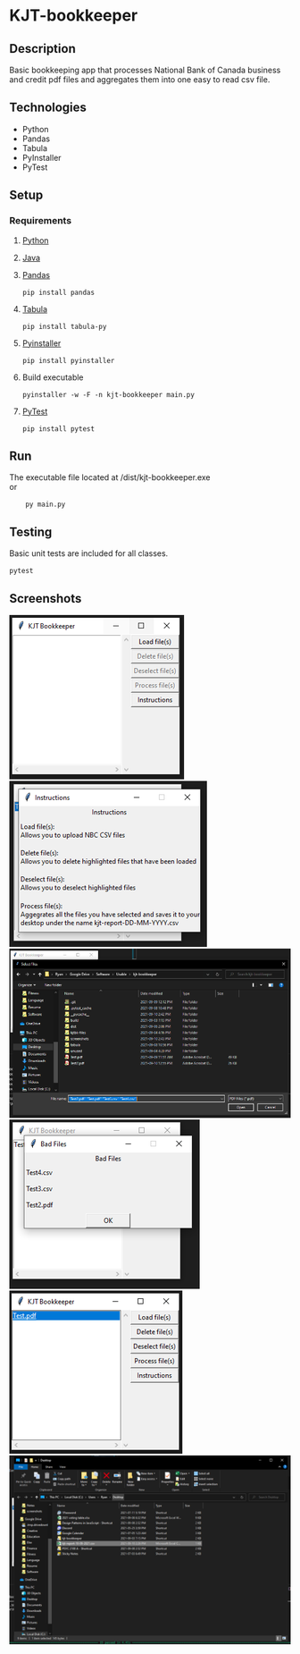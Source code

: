 # KJT-bookkeeper

## Description

Basic bookkeeping app that processes National Bank of Canada business and credit pdf files and aggregates them into one easy to read csv file.

## Technologies

- Python
- Pandas
- Tabula
- PyInstaller
- PyTest

## Setup

### Requirements

1.  [Python](https://www.python.org/)
2.  [Java](https://www.java.com/en/download/manual.jsp)
3.  [Pandas](https://pypi.org/project/pandas/)

        pip install pandas

4.  [Tabula](https://pypi.org/project/tabula-py/)

        pip install tabula-py

5.  [Pyinstaller](https://pypi.org/project/pyinstaller/)

        pip install pyinstaller

6.  Build executable

        pyinstaller -w -F -n kjt-bookkeeper main.py

7.  [PyTest](https://pypi.org/project/pytest/)

        pip install pytest

## Run

The executable file located at /dist/kjt-bookkeeper.exe <br />
or

        py main.py

## Testing

Basic unit tests are included for all classes.

    pytest

## Screenshots

![gui1](screenshots/gui1.PNG 'gui1')
![instructions](screenshots/instructions.PNG 'instructions')
![load](screenshots/load.PNG 'load')
![error](screenshots/error.PNG 'error')
![gui2](screenshots/gui2.PNG 'gui2')
![save](screenshots/save.PNG 'save')
